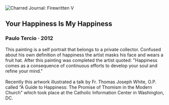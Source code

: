 <div class="artwork-of-the-day">
  <div class="container">
    <div class="img-wrapper">
      <img
        src="https://uploads1.wikiart.org/images/paulo-tercio/your-happiness-is-my-happiness-2012.jpg!Large.jpg"
        alt="Charred Journal: Firewritten V" />
    </div>
    <div class="artwork-detail">
      <div class="artwork-origin"> 
        <h2 class="artwork-name">Your Happiness Is My Happiness</h2>
        <h3 class="artist">
          Paulo Tercio
                    ·  2012
        </h3>
      </div>
      <p class="description">
        <span class="artwork-description-text ng-binding" ng-bind-html="viewModel.ArtworkOfTheDay.Description | unsafe">This painting is a self portrait that belongs to a private collector. Confused about his own definition of happiness the artist masks his face and wears a fruit hat. After this painting was completed the artist quoted: "Happiness comes as a consequence of continuous efforts to develop your soul and refine your mind."
<br>
<br>Recently this artwork illustrated a talk by  Fr. Thomas Joseph White, O.P. called  “A Guide to Happiness: The Promise of Thomism in the Modern Church” which took place at  the Catholic Information Center in Washington, DC.
<br>
<br>
<br>
<br></span>
                        <div class="text-shadow-container" ng-show="showShadow" style=""></div>
      </p>
    </div>
  </div>

</div>
